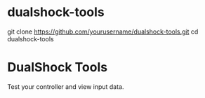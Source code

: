 # dualshock-tools
git clone https://github.com/yourusername/dualshock-tools.git
cd dualshock-tools
<!DOCTYPE html>
<html lang="en">
<head>
  <meta charset="UTF-8">
  <title>DualShock Tools</title>
  <link rel="stylesheet" href="style.css">
</head>
<body>
  <h1>DualShock Tools</h1>
  <p>Test your controller and view input data.</p>
  <script src="script.js"></script>
</body>
</html>
